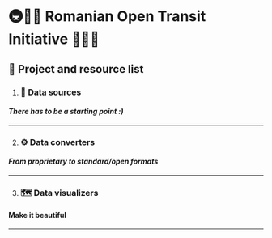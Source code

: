 # 🚇🚞🚌 Romanian Open Transit Initiative 🚋🚈🚡
## 📝 Project and resource list

1. ### 📎 Data sources
####  _There has to be a starting point :)_

---
2. ### ⚙️ Data converters
#### _From proprietary to standard/open formats_

---
3. ### 🗺️ Data visualizers
#### Make it beautiful

---
